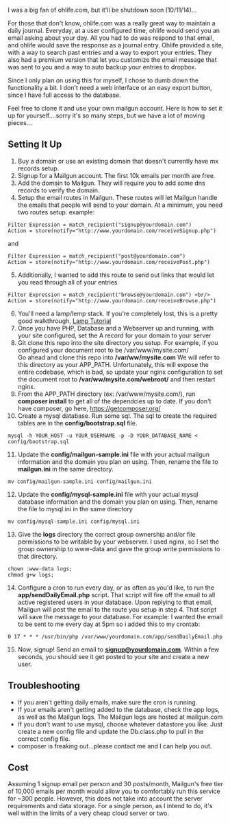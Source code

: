 I was a big fan of ohlife.com, but it'll be shutdown soon (10/11/14)...

For those that don't know, ohlife.com was a really great way to maintain a daily journal.  Everyday, at a user configured time, ohlife would send you an email asking about your day. All you had to do was respond to that email, and ohlife would save the response as a journal entry. Ohlife provided a site, with a way to search past entries and a way to export your entries.  They also had a premium version that let you customize the email message that was sent to you and a way to auto backup your entries to dropbox.

Since I only plan on using this for myself, I chose to dumb down the functionality a bit.  I don't need a web interface or an easy export button, since I have full access to the database.

Feel free to clone it and use your own mailgun account.  Here is how to set it up for yourself....sorry it's so many steps,  but we have a lot of moving pieces...

## Setting It Up
1. Buy a domain or use an existing domain that doesn't currently have mx records setup.
2. Signup for a Mailgun account.  The first 10k emails per month are free.
3. Add the domain to Mailgun.  They will require you to add some dns records to verify the domain.
4. Setup the email routes in Mailgun.  These routes will let Mailgun handle the emails that people will send to your domain. At a minimum, you need two routes setup.  example:<br/>
```
Filter Expression = match_recipient("signup@yourdomain.com") 
Action = store(notify="http://www.yourdomain.com/receiveSignup.php")
```
and
```
Filter Expression = match_recipient("post@yourdomain.com")   
Action = store(notify="http://www.yourdomain.com/receivePost.php")
```
5. Additionally, I wanted to add this route to send out links that would let you read through all of your entries       
```
Filter Expression = match_recipient("browse@yourdomain.com") <br/>    
Action = store(notify="http://www.yourdomain.com/receiveBrowse.php")
```
6. You'll need a lamp/lemp stack.  If you're completely lost, this is a pretty good walkthrough, [Lamp Tutorial](https://www.digitalocean.com/community/tutorials/how-to-install-linux-nginx-mysql-php-lemp-stack-on-ubuntu-12-04)
7. Once you have PHP, Database and a Webserver up and running, with your site configured, set the A record for your domain to your server
8. Git clone this repo into the site directory you setup.
    For example, if you configured your document root to be /var/www/mysite.com/<br/>
    Go ahead and clone this repo into <b>/var/ww/mysite.com</b>
    We will refer to this directory as your APP_PATH.  Unfortunately, this will expose the entire codebase, which is bad, so update your nginx configuration to set the document root to <b>/var/ww/mysite.com/webroot/</b> and then restart nginx.
9. From the APP_PATH directory (ex: /var/www/mysite.com/), run <b>composer install</b> to get all of the dependcies up to date. If you don't have composer, go here, https://getcomposer.org/</li>
10. Create a mysql database. Run some sql. The sql to create the required tables are in the <b>config/bootstrap.sql</b> file.
```
mysql -h YOUR_HOST -u YOUR_USERNAME -p -D YOUR_DATABASE_NAME < config/bootstrap.sql
```
11. Update the <b>config/mailgun-sample.ini</b> file with your actual mailgun information and the domain you plan on using.  Then, rename the file to <b>mailgun.ini</b> in the same directory.
```
mv config/mailgun-sample.ini config/mailgun.ini
```
12. Update the <b>config/mysql-sample.ini</b> file with your actual mysql database information and the domain you plan on using. Then, rename the file to mysql.ini</b> in the same directory
```
mv config/mysql-sample.ini config/mysql.ini
```
13. Give the <b>logs</b> directory the correct group ownership and/or file permissions to be writable by your webserver. I used nginx, so I set the group ownership to www-data and gave the group write permissions to that directory.
```
chown :www-data logs;
chmod g+w logs;
```
14. Configure a cron to run every day, or as often as you'd like, to run the <b>app/sendDailyEmail.php</b> script. That script will fire off the email to all active registered users in your database.  Upon replying to that email, Mailgun will post the email to the route you setup in step 4.  That script will save the message to your database. For example: I wanted the email to be sent to me every day at 5pm so i added this to my crontab:
```
0 17 * * * /usr/bin/php /var/www/yourdomain.com/app/sendDailyEmail.php
```
15. Now, signup! Send an email to <b>signup@yourdomain.com</b>. Within a few seconds, you should see it get posted to your site and create a new user.

## Troubleshooting
- If you aren't getting daily emails, make sure the cron is running.
- If your emails aren't getting added to the database, check the app logs, as well as the Mailgun logs. The Mailgun logs are hosted at mailgun.com
- If you don't want to use mysql, choose whatever datastore you like.  Just create a new config file and update the Db.class.php to pull in the correct config file.
- composer is freaking out...please contact me and I can help you out.

## Cost
Assuming 1 signup email per person and 30 posts/month, Mailgun's free tier of 10,000 emails per month would allow you to comfortably run this service for ~300 people. However, this does not take into account the server requirements and data storage. For a single person, as I intend to do, it's well within the limits of a very cheap cloud server or two.
